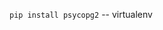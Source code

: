 [//]: <> (name: )
[//]: <> (author: Iain Duncan)
[//]: <> (type: content)
[//]: <> (time: )

`pip install psycopg2` -- virtualenv
